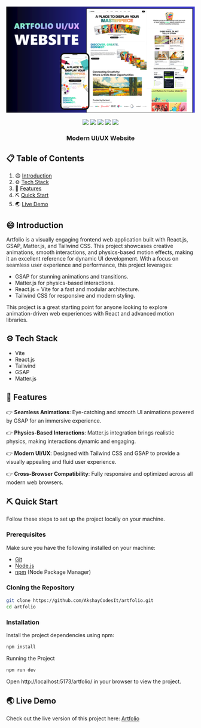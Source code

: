 ![Project Preview](./src/assets/Artfolio-main.png)

<p align="center">
  <img src="https://img.shields.io/badge/React-20232A?style=for-the-badge&logo=react&logoColor=61DAFB">
  <img src="https://img.shields.io/badge/Vite-646CFF?style=for-the-badge&logo=vite&logoColor=white">
  <img src="https://img.shields.io/badge/Tailwind_CSS-38B2AC?style=for-the-badge&logo=tailwind-css&logoColor=white">
  <img src="https://img.shields.io/badge/GSAP-141414?style=for-the-badge&logo=greensock&logoColor=88CE02">
  <img src="https://img.shields.io/badge/Matter.js-ff4c4c?style=for-the-badge&logo=javascript&logoColor=white">
</p>

<h3 align="center"> Modern UI/UX Website</h3>

## 📋 Table of Contents

1. 😄 [Introduction](#-introduction)
2. ⚙️ [Tech Stack](#️-tech-stack)
3. 🔋 [Features](#-features)
4. ⛏️ [Quick Start](#️-quick-start)
5. 🌏 [Live Demo](#-live-demo)

## 😄 Introduction

Artfolio is a visually engaging frontend web application built with React.js, GSAP, Matter.js, and Tailwind CSS. This project showcases creative animations, smooth interactions, and physics-based motion effects, making it an excellent reference for dynamic UI development.
With a focus on seamless user experience and performance, this project leverages:

- GSAP for stunning animations and transitions.
- Matter.js for physics-based interactions.
- React.js + Vite for a fast and modular architecture.
- Tailwind CSS for responsive and modern styling.

This project is a great starting point for anyone looking to explore animation-driven web experiences with React and advanced motion libraries.

## ⚙️ Tech Stack

- Vite
- React.js
- Tailwind
- GSAP
- Matter.js

## 🔋 Features

👉 **Seamless Animations**: Eye-catching and smooth UI animations powered by GSAP for an immersive experience.

👉 **Physics-Based Interactions**: Matter.js integration brings realistic physics, making interactions dynamic and engaging.

👉 **Modern UI/UX**: Designed with Tailwind CSS and GSAP to provide a visually appealing and fluid user experience.

👉 **Cross-Browser Compatibility**: Fully responsive and optimized across all modern web browsers.

## ⛏️ Quick Start

Follow these steps to set up the project locally on your machine.

### Prerequisites

Make sure you have the following installed on your machine:

- [Git](https://git-scm.com/)
- [Node.js](https://nodejs.org/)
- [npm](https://www.npmjs.com/) (Node Package Manager)

### Cloning the Repository

```sh
git clone https://github.com/AkshayCodesIt/artfolio.git
cd artfolio
```

### Installation
Install the project dependencies using npm:

```sh
npm install
```
Running the Project
```sh
npm run dev
```
Open http://localhost:5173/artfolio/ in your browser to view the project.

## 🌏 Live Demo

Check out the live version of this project here: [Artfolio](https://akshaycodesit.github.io/artfolio/)
